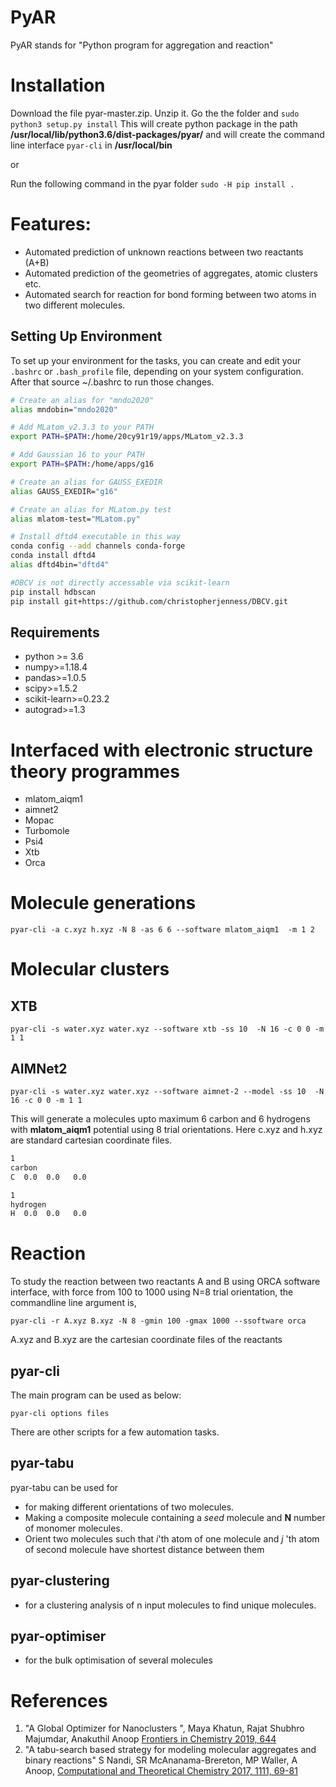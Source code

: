 # PyAR
PyAR stands for "Python program for aggregation and reaction"

# Installation

Download the file pyar-master.zip. Unzip it. Go the the folder and ```sudo python3 setup.py install```
This will create python package in the path **/usr/local/lib/python3.6/dist-packages/pyar/**
and will create the command line interface ```pyar-cli``` in **/usr/local/bin**

or

Run the following command in the pyar folder
```sudo -H pip install .```
# Features:
* Automated prediction of unknown reactions between two reactants (A+B)
* Automated prediction of the geometries of aggregates, atomic clusters etc.
* Automated search for reaction for bond forming between two atoms in two different molecules.



## Setting Up Environment

To set up your environment for the tasks, you can create and edit your `.bashrc` or `.bash_profile` file, depending on your system configuration. After that source ~/.bashrc to run those changes.

```bash
# Create an alias for "mndo2020"
alias mndobin="mndo2020"

# Add MLatom_v2.3.3 to your PATH
export PATH=$PATH:/home/20cy91r19/apps/MLatom_v2.3.3

# Add Gaussian 16 to your PATH
export PATH=$PATH:/home/apps/g16

# Create an alias for GAUSS_EXEDIR
alias GAUSS_EXEDIR="g16"

# Create an alias for MLatom.py test
alias mlatom-test="MLatom.py"

```

```bash
# Install dftd4 executable in this way
conda config --add channels conda-forge
conda install dftd4
alias dftd4bin="dftd4"
```

```bash
#DBCV is not directly accessable via scikit-learn
pip install hdbscan
pip install git+https://github.com/christopherjenness/DBCV.git
```

## Requirements 
* python >= 3.6
* numpy>=1.18.4
* pandas>=1.0.5
* scipy>=1.5.2
* scikit-learn>=0.23.2
* autograd>=1.3

# Interfaced with electronic structure theory programmes
- mlatom_aiqm1
- aimnet2
- Mopac
- Turbomole
- Psi4
- Xtb
- Orca

# Molecule generations 

```pyar-cli -a c.xyz h.xyz -N 8 -as 6 6 --software mlatom_aiqm1  -m 1 2 ```

# Molecular clusters

## XTB
```pyar-cli -s water.xyz water.xyz --software xtb -ss 10  -N 16 -c 0 0 -m 1 1```
## AIMNet2
```pyar-cli -s water.xyz water.xyz --software aimnet-2 --model -ss 10  -N 16 -c 0 0 -m 1 1```

This will generate a molecules  upto maximum 6 carbon and 6 hydrogens with **mlatom_aiqm1** potential using 8 trial orientations.
Here c.xyz and h.xyz are standard cartesian coordinate files. 
```bash
1
carbon
C  0.0  0.0   0.0
```
```bash
1
hydrogen
H  0.0  0.0   0.0
```
# Reaction

To study the reaction between two reactants A and B using ORCA software interface, with force from 100 to 1000 using N=8 trial orientation, the commandline line argument is,

```pyar-cli -r A.xyz B.xyz -N 8 -gmin 100 -gmax 1000 --ssoftware orca```

A.xyz and B.xyz are the cartesian coordinate files of the reactants

## pyar-cli
The main program can be used as below:

```
pyar-cli options files
```

There are other scripts for a few automation tasks.

## pyar-tabu
pyar-tabu can be used for
* for making different orientations of two molecules.
* Making a composite molecule containing a _seed_ molecule and __N__ number of monomer molecules.
* Orient two molecules such that _i_'th atom of one molecule and _j_ 'th atom of second molecule have shortest distance
between them

## pyar-clustering
* for a clustering analysis of n input molecules to find unique molecules.

## pyar-optimiser
* for the bulk optimisation of several molecules



# References

1. "A Global Optimizer for Nanoclusters ", Maya Khatun, Rajat Shubhro Majumdar, Anakuthil Anoop <a href="https://www.frontiersin.org/articles/10.3389/fchem.2019.00644/full">Frontiers in Chemistry 2019, 644</a>
1. "A tabu-search based strategy for modeling molecular aggregates and binary reactions" S Nandi, SR McAnanama-Brereton, MP Waller, A Anoop, <a href="https://www.sciencedirect.com/science/article/pii/S2210271X17301627">Computational and Theoretical Chemistry 2017, 1111, 69-81</a>  
